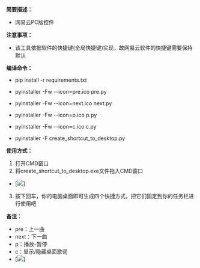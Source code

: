 **简要描述：** 

- 网易云PC版控件

**注意事项：** 
- 该工具依据软件的快捷键(全局快捷键)实现，故网易云软件的快捷键需要保持默认
  
**编译命令：**
- pip install -r requirements.txt

- pyinstaller -Fw --icon=pre.ico pre.py
- pyinstaller -Fw --icon=next.ico next.py
- pyinstaller -Fw --icon=p.ico p.py
- pyinstaller -Fw --icon=c.ico c.py
- pyinstaller -F create_shortcut_to_desktop.py

**使用方式：** 
1. 打开CMD窗口
2. 将create_shortcut_to_desktop.exe文件拖入CMD窗口
- [![](https://github.com/lwq6783293/MediaCtrl/blob/master/img/1.png)]
3. 按下回车，你的电脑桌面即可生成四个快捷方式，把它们固定到你的任务栏进行使用吧

**备注：** 
- pre：上一曲
- next：下一曲
- p：播放-暂停
- c：显示/隐藏桌面歌词
- [![](https://github.com/lwq6783293/MediaCtrl/blob/master/img/2.png)]

